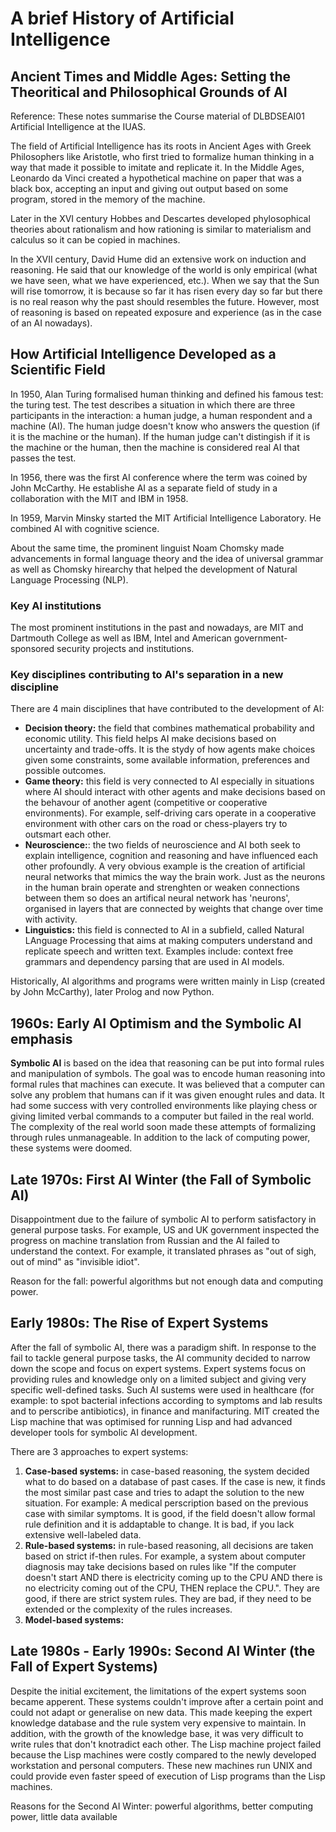 # A brief History of Artificial Intelligence

## Ancient Times and Middle Ages: Setting the Theoritical and Philosophical Grounds of AI

Reference: These notes summarise the Course material of DLBDSEAI01 Artificial Intelligence at the IUAS. 

The field of Artificial Intelligence has its roots in Ancient Ages with Greek Philosophers like Aristotle, who first tried to formalize human thinking in a way that made it possible to imitate and replicate it. In the Middle Ages, Leonardo da Vinci created a hypothetical machine on paper that was a black box, accepting an input and giving out output based on some program, stored in the memory of the machine. 

Later in the XVI century Hobbes and Descartes developed phylosophical theories about rationalism and how rationing is similar to materialism and calculus so it can be copied in machines. 

In the XVII century, David Hume did an extensive work on induction and reasoning. He said that our knowledge of the world is only empirical (what we have seen, what we have experienced, etc.). When we say that the Sun will rise tomorrow, it is because so far it has risen every day so far but there is no real reason why the past should resembles the future. However, most of reasoning is based on repeated exposure and experience (as in the case of an AI nowadays). 

## How Artificial Intelligence Developed as a Scientific Field
In 1950, Alan Turing formalised human thinking and defined his famous test: the turing test. The test describes a situation in which there are three participants in the interaction: a human judge, a human respondent and a machine (AI). The human judge doesn't know who answers the question (if it is the machine or the human). If the human judge can't distingish if it is the machine or the human, then the machine is considered real AI that passes the test. 

In 1956, there was the first AI conference where the term was coined by John McCarthy. He establishe AI as a separate field of study in a collaboration with the MIT and IBM in 1958. 

In 1959, Marvin Minsky started the MIT Artificial Intelligence Laboratory. He combined AI with cognitive science. 

About the same time, the prominent linguist Noam Chomsky made advancements in formal language theory and the idea of universal grammar as well as Chomsky hirearchy that helped the development of Natural Language Processing (NLP). 

### Key AI institutions
The most prominent institutions in the past and nowadays, are MIT and Dartmouth College as well as IBM, Intel and American government-sponsored security projects and institutions. 

### Key disciplines contributing to AI's separation in a new discipline
There are 4 main disciplines that have contributed to the development of AI: 
- **Decision theory:** the field that combines mathematical probability and economic utility. This field helps AI make decisions based on uncertainty and trade-offs. It is the stydy of how agents make choices given some constraints, some available information, preferences and possible outcomes.
- **Game theory:** this field is very connected to AI especially in situations where AI should interact with other agents and make decisions based on the behavour of another agent (competitive or cooperative environments). For example, self-driving cars operate in a cooperative environment with other cars on the road or chess-players try to outsmart each other.
- **Neuroscience:**: the two fields of neuroscience and AI both seek to explain intelligence, cognition and reasoning and have influenced each other profoundly. A very obvious example is the creation of artificial neural networks that mimics the way the brain work. Just as the neurons in the human brain operate and strenghten or weaken connections between them so does an artifical neural network has 'neurons', organised in layers that are connected by weights that change over time with activity.
- **Linguistics:** this field is connected to AI in a subfield, called Natural LAnguage Processing that aims at making computers understand and replicate speech and written text. Examples include: context free grammars and dependency parsing that are used in AI models.

Historically, AI algorithms and programs were written mainly in Lisp (created by John McCarthy), later Prolog and now Python. 

## 1960s: Early AI Optimism and the Symbolic AI emphasis
**Symbolic AI** is based on the idea that reasoning can be put into formal rules and manipulation of symbols. The goal was to encode human reasoning into formal rules that machines can execute. It was believed that a computer can solve any problem that humans can if it was given enought rules and data. It had some success with very controlled environments like playing chess or giving limited verbal commands to a computer but failed in the real world. The complexity of the real world soon made these attempts of formalizing through rules unmanageable. In addition to the lack of computing power, these systems were doomed. 

## Late 1970s: First AI Winter (the Fall of Symbolic AI)
Disappointment due to the failure of symbolic AI to perform satisfactory in general purpose tasks. For example, US and UK government inspected the progress on machine translation from Russian and the AI failed to understand the context. For example, it translated phrases as "out of sigh, out of mind" as "invisible idiot". 

Reason for the fall: powerful algorithms but not enough data and computing power. 

## Early 1980s: The Rise of Expert Systems
After the fall of symbolic AI, there was a paradigm shift. In response to the fail to tackle general purpose tasks, the AI community decided to narrow down the scope and focus on expert systems. Expert systems focus on providing rules and knowledge only on a limited subject and giving very specific well-defined tasks. Such AI sustems were used in healthcare (for example: to spot bacterial infections according to symptoms and lab results and to perscribe antibiotics), in finance and manifacturing. MIT created the Lisp machine that was optimised for running Lisp and had advanced developer tools for symbolic AI development. 

There are 3 approaches to expert systems: 
1. **Case-based systems:** in case-based reasoning, the system decided what to do based on a database of past cases. If the case is new, it finds the most similar past case and tries to adapt the solution to the new situation. For example: A medical perscription based on the previous case with similar symptoms. It is good, if the field doesn't allow formal rule definition and it is addaptable to change. It is bad, if you lack extensive well-labeled data. 
2. **Rule-based systems:** in rule-based reasoning, all decisions are taken based on strict if-then rules. For example, a system about computer diagnosis may take decisions based on rules like "If the computer doesn't start AND there is electricity coming up to the CPU AND there is no electricity coming out of the CPU, THEN replace the CPU.". They are good, if there are strict system rules. They are bad, if they need to be extended or the complexity of the rules increases. 
3. **Model-based systems:** 

## Late 1980s - Early 1990s: Second AI Winter (the Fall of Expert Systems)
Despite the initial excitement, the limitations of the expert systems soon became apperent. These systems couldn't improve after a certain point and could not adapt or generalise on new data. This made keeping the expert knowledge database and the rule system very expensive to maintain. In addition, with the growth of the knowledge base, it was very difficult to write rules that don't knotradict each other. The Lisp machine project failed because the Lisp machines were costly compared to the newly developed workstation and personal computers. These new machines run UNIX and could provide even faster speed of execution of Lisp programs than the Lisp machines. 

Reasons for the Second AI Winter: powerful algorithms, better computing power, little data available


